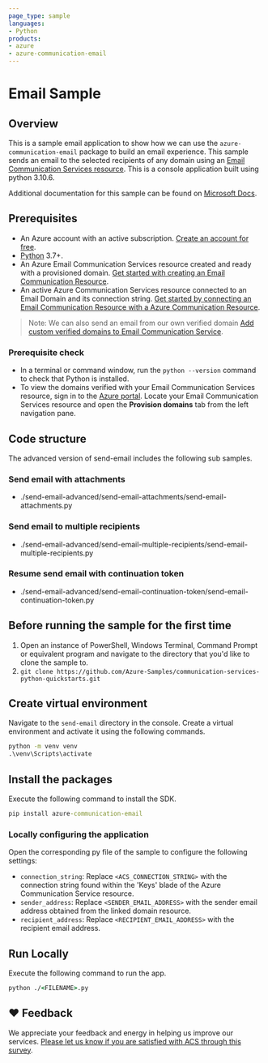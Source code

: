 ```yaml
---
page_type: sample
languages:
- Python
products:
- azure
- azure-communication-email
---
```


# Email Sample

## Overview

This is a sample email application to show how we can use the `azure-communication-email` package to build an email experience.
This sample sends an email to the selected recipients of any domain using an [Email Communication Services resource](https://docs.microsoft.com/azure/communication-services/quickstarts/email/create-email-communication-resource).
This is a console application built using python 3.10.6.

Additional documentation for this sample can be found on [Microsoft Docs](https://docs.microsoft.com/azure/communication-services/concepts/email/email-overview).

## Prerequisites

- An Azure account with an active subscription. [Create an account for free](https://azure.microsoft.com/free/?WT.mc_id=A261C142F).
- [Python](https://www.python.org/downloads/) 3.7+.
- An Azure Email Communication Services resource created and ready with a provisioned domain. [Get started with creating an Email Communication Resource](../create-email-communication-resource.md).
- An active Azure Communication Services resource connected to an Email Domain and its connection string. [Get started by connecting an Email Communication Resource with a Azure Communication Resource](../connect-email-communication-resource.md).

> Note: We can also send an email from our own verified domain [Add custom verified domains to Email Communication Service](https://docs.microsoft.com/azure/communication-services/quickstarts/email/add-custom-verified-domains).

### Prerequisite check

- In a terminal or command window, run the `python --version` command to check that Python is installed.
- To view the domains verified with your Email Communication Services resource, sign in to the [Azure portal](https://portal.azure.com/). Locate your Email Communication Services resource and open the **Provision domains** tab from the left navigation pane.

## Code structure

The advanced version of send-email includes the following sub samples.

### Send email with attachments

- ./send-email-advanced/send-email-attachments/send-email-attachments.py

### Send email to multiple recipients

- ./send-email-advanced/send-email-multiple-recipients/send-email-multiple-recipients.py

### Resume send email with continuation token

- ./send-email-advanced/send-email-continuation-token/send-email-continuation-token.py

## Before running the sample for the first time

1. Open an instance of PowerShell, Windows Terminal, Command Prompt or equivalent program and navigate to the directory that you'd like to clone the sample to.
2. `git clone https://github.com/Azure-Samples/communication-services-python-quickstarts.git`

## Create virtual environment

Navigate to the `send-email` directory in the console. Create a virtual environment and activate it using the following commands.

```cmd
python -m venv venv
.\venv\Scripts\activate
```

## Install the packages

Execute the following command to install the SDK.

```cmd
pip install azure-communication-email
```

### Locally configuring the application

Open the corresponding py file of the sample to configure the following settings:

- `connection_string`: Replace `<ACS_CONNECTION_STRING>` with the connection string found within the 'Keys' blade of the Azure Communication Service resource.
- `sender_address`: Replace `<SENDER_EMAIL_ADDRESS>` with the sender email address obtained from the linked domain resource.
- `recipient_address`: Replace `<RECIPIENT_EMAIL_ADDRESS>` with the recipient email address.

## Run Locally

Execute the following command to run the app.

```cmd
python ./<FILENAME>.py
```

## ❤️ Feedback

We appreciate your feedback and energy in helping us improve our services. [Please let us know if you are satisfied with ACS through this survey](https://microsoft.qualtrics.com/jfe/form/SV_5dtYL81xwHnUVue).
